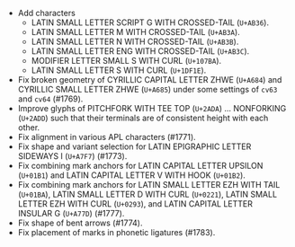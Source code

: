 * Add characters
  - LATIN SMALL LETTER SCRIPT G WITH CROSSED-TAIL (`U+AB36`).
  - LATIN SMALL LETTER M WITH CROSSED-TAIL (`U+AB3A`).
  - LATIN SMALL LETTER N WITH CROSSED-TAIL (`U+AB3B`).
  - LATIN SMALL LETTER ENG WITH CROSSED-TAIL (`U+AB3C`).
  - MODIFIER LETTER SMALL S WITH CURL (`U+107BA`).
  - LATIN SMALL LETTER S WITH CURL (`U+1DF1E`).
* Fix broken geometry of CYRILLIC CAPITAL LETTER ZHWE (`U+A684`) and CYRILLIC SMALL LETTER ZHWE (`U+A685`) under some settings of `cv63` and `cv64` (#1769).
* Improve glyphs of PITCHFORK WITH TEE TOP (`U+2ADA`) ... NONFORKING (`U+2ADD`) such that their terminals are of consistent height with each other.
* Fix alignment in various APL characters (#1771).
* Fix shape and variant selection for LATIN EPIGRAPHIC LETTER SIDEWAYS I (`U+A7F7`) (#1773).
* Fix combining mark anchors for LATIN CAPITAL LETTER UPSILON (`U+01B1`) and LATIN CAPITAL LETTER V WITH HOOK (`U+01B2`).
* Fix combining mark anchors for LATIN SMALL LETTER EZH WITH TAIL (`U+01BA`), LATIN SMALL LETTER D WITH CURL (`U+0221`), LATIN SMALL LETTER EZH WITH CURL (`U+0293`), and LATIN CAPITAL LETTER INSULAR G (`U+A77D`) (#1777).
* Fix shape of bent arrows (#1774).
* Fix placement of marks in phonetic ligatures (#1783).
